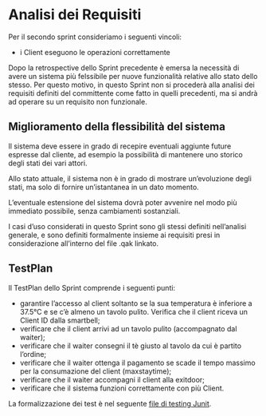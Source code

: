 # Analisi dei Requisiti

Per il secondo sprint consideriamo i seguenti vincoli:
* i Client eseguono le operazioni correttamente

Dopo la retrospective dello Sprint precedente è emersa la necessità di avere un sistema più felssibile per nuove funzionalità relative allo stato dello stesso.
Per questo motivo, in questo Sprint non si procederà alla analisi dei requisiti definiti del committente come fatto in quelli precedenti, ma si andrà ad operare su un requisito non funzionale.

## Miglioramento della flessibilità del sistema

Il sistema deve essere in grado di recepire eventuali aggiunte future espresse dal cliente, ad esempio la possibilità di mantenere uno storico degli stati dei vari attori. 

Allo stato attuale, il sistema non è in grado di mostrare un’evoluzione degli stati, ma solo di fornire un’istantanea in un dato momento. 

L’eventuale estensione del sistema dovrà poter avvenire nel modo più immediato possibile, senza cambiamenti sostanziali. 

I casi d’uso considerati in questo Sprint sono gli stessi definiti nell’analisi generale, e sono definiti formalmente insieme ai requisiti presi in considerazione all’interno del file .qak linkato.

## TestPlan

Il TestPlan dello Sprint comprende i seguenti punti:
*   garantire l’accesso al client soltanto se la sua temperatura è inferiore a 37.5°C e se c’è almeno un tavolo pulito. Verifica che il client riceva un Client ID dalla smartbell;
*   verificare che il client arrivi ad un tavolo pulito (accompagnato dal waiter);
*   verificare che il waiter consegni il tè giusto al tavolo da cui è partito l’ordine;
*   verificare che il waiter ottenga il pagamento se scade il tempo massimo per la consumazione del client (maxstaytime);
*   verificare che il waiter accompagni il client alla exitdoor;
*   verificare che il sistema funzioni correttamente con più Client.

La formalizzazione dei test è nel seguente [file di testing Junit](TearoomTest.kt).
